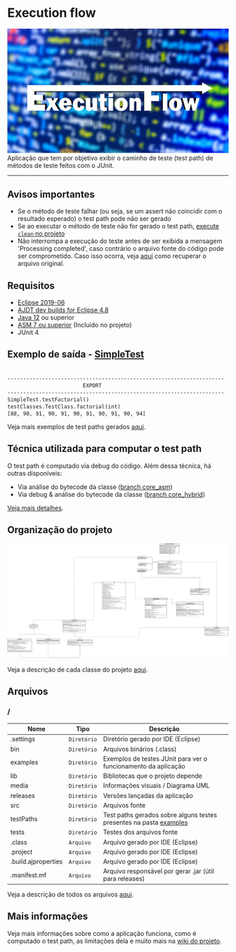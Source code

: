 # Execution flow
![](https://github.com/williamniemiec/ExecutionFlow/blob/master/media/logo/logo.jpg?raw=true)
Aplicação que tem por objetivo exibir o caminho de teste (test path) de métodos de teste feitos com o JUnit.

<hr />

## Avisos importantes
- Se o método de teste falhar (ou seja, se um assert não coincidir com o resultado esperado) o test path pode não ser gerado
- Se ao executar o método de teste não for gerado o test path, [execute `clean` no projeto](https://github.com/williamniemiec/ExecutionFlow/wiki/Solu%C3%A7%C3%A3o-de-problemas#clean)
- Não interrompa a execução do teste antes de ser exibida a mensagem 'Processing completed', caso contrário o arquivo fonte do código pode ser comprometido. Caso isso ocorra, veja [aqui](https://github.com/williamniemiec/ExecutionFlow/wiki/Solu%C3%A7%C3%A3o-de-problemas#arquivo-fonte-comprometido) como recuperar o arquivo original.

## Requisitos
- [Eclipse 2019-06](https://www.eclipse.org/downloads/packages/release/2019-06)
- [AJDT dev builds for Eclipse 4.8](http://download.eclipse.org/tools/ajdt/48/dev/update)
- [Java 12](https://www.oracle.com/java/technologies/javase/jdk12-archive-downloads.html) ou superior
- [ASM 7 ou superior](https://github.com/williamniemiec/ExecutionFlow/tree/master/lib) (Incluído no projeto)
- JUnit 4

## Exemplo de saída - [SimpleTest](https://github.com/williamniemiec/ExecutionFlow/blob/master/examples/SimpleTest.java)
<pre><code>
---------------------------------------------------------------------
                        EXPORT                               
---------------------------------------------------------------------
SimpleTest.testFactorial()
testClasses.TestClass.factorial(int)
[88, 90, 91, 90, 91, 90, 91, 90, 91, 90, 94]
</code></pre>


Veja mais exemplos de test paths gerados [aqui](https://github.com/williamniemiec/ExecutionFlow/wiki/Exemplos).

## Técnica utilizada para computar o test path

O test path é computado via debug do código. Além dessa técnica, há outras disponíveis:

- Via análise do bytecode da classe ([branch core_asm](https://github.com/williamniemiec/ExecutionFlow/tree/core_asm))
- Via debug & análise do bytecode da classe ([branch core_hybrid](https://github.com/williamniemiec/ExecutionFlow/tree/core_hybrid))

[Veja mais detalhes](https://github.com/williamniemiec/ExecutionFlow/wiki/Como-%C3%A9-computado-o-test-path).


## Organização do projeto
![UML diagram](https://github.com/williamniemiec/ExecutionFlow/blob/master/media/uml/UML.png?raw=true)

Veja a descrição de cada classe do projeto [aqui](https://github.com/williamniemiec/ExecutionFlow/wiki/Classes,-Interfaces-e-Aspectos).

##  Arquivos
### /
|        Nome        |Tipo|Descrição|
|----------------|-------------------------------|-----------------------------|
|.settings|`Diretório`|Diretório gerado por IDE (Eclipse)|
| bin |`Diretório`      |Arquivos binários (.class)|
|examples   |`Diretório`|	Exemplos de testes JUnit para ver o funcionamento da aplicação   |
|lib   |`Diretório`|Bibliotecas que o projeto depende   |
|media |`Diretório`|Informações visuais / Diagrama UML|
|releases |`Diretório`|Versões lançadas da aplicação|
|src     |`Diretório`| Arquivos fonte|
|testPaths|`Diretório`|Test paths gerados sobre alguns testes presentes na pasta [examples](https://github.com/williamniemiec/ExecutionFlow/blob/master/examples)|
|tests|`Diretório`|Testes dos arquivos fonte|
|.class|`Arquivo`|Arquivo gerado por IDE (Eclipse)|
|.project|`Arquivo`|Arquivo gerado por IDE (Eclipse)|
|.build.ajproperties|`Arquivo`|Arquivo gerado por IDE (Eclipse)|
|.manifest.mf|`Arquivo`|Arquivo responsável por gerar .jar (útil para releases)|

Veja a descrição de todos os arquivos [aqui](https://github.com/williamniemiec/ExecutionFlow/wiki/Arquivos).

## Mais informações
Veja mais informações sobre como a aplicação funciona, como é computado o test path, as limitações dela e muito mais na [wiki do projeto](https://github.com/williamniemiec/ExecutionFlow/wiki).
